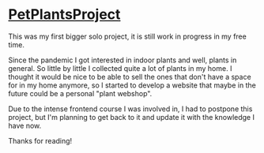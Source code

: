 # [PetPlantsProject](https://wfanni.github.io/PetPlantsProject.github.io/)

This was my first bigger solo project, it is still work in progress in my free time.

Since the pandemic I got interested in indoor plants and well, plants in general. So little by little I collected quite a lot of plants in my home. I thought it would be nice to be able to sell the ones that don't have a space for in my home anymore, so I started to develop a website that maybe in the future could be a personal "plant webshop".

Due to the intense frontend course I was involved in, I had to postpone this project, but I'm planning to get back to it and update it with the knowledge I have now.

Thanks for reading!
